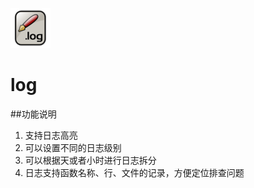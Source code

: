 ![Logo](/res/logo.png?raw=true "Log logo")

log
=======
##功能说明
1. 支持日志高亮   
2. 可以设置不同的日志级别  
3. 可以根据天或者小时进行日志拆分  
4. 日志支持函数名称、行、文件的记录，方便定位排查问题  
